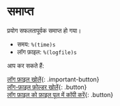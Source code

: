 # समाप्त

प्रयोग सफलतापूर्वक समाप्त हो गया।

- समय: `%(time)s`
- लॉग फ़ाइल: `%(logfile)s`

आप कर सकते हैं:

[लॉग फ़ाइल खोलें](opensesame://event.after_experiment_open_logfile){: .important-button}<br />
[लॉग-फ़ाइल फ़ोल्डर खोलें](opensesame://event.after_experiment_open_logfile_folder){: .button}<br />
[लॉग फ़ाइल को फ़ाइल पूल में कॉपी करें](opensesame://event.after_experiment_copy_logfile){: .button}